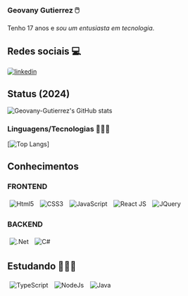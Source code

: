 ### Geovany Gutierrez 🖱️

Tenho 17 anos e *sou um entusiasta em tecnologia*.

## Redes sociais 💻

<a href="https://www.linkedin.com/in/geovany-g-0a0736269">
  <img style="border-radius: 4px" src="https://img.shields.io/badge/LinkedIn-0A66C2.svg?style=for-the-badge&logo=LinkedIn&logoColor=white" alt="linkedin">
</a>

## Status (2024)

![Geovany-Gutierrez's GitHub stats](https://github-readme-stats.vercel.app/api?username=Geovany-Gutierrez&show_icons=true&theme=dracula)

### Linguagens/Tecnologias 👩🏻‍💻

[![Top Langs](https://github-readme-stats.vercel.app/api/top-langs/?username=Geovany-Gutierrez&layout=donut)]
## Conhecimentos

<div style="display: inline_block">
  <h3>FRONTEND</h3>
  <img align="center" style="margin: 5px" src="https://img.shields.io/badge/HTML5-E34F26?style=for-the-badge&logo=html5&logoColor=black" alt="Html5" />
  <img align="center" style="margin: 5px" src="https://img.shields.io/badge/CSS3-1572B6?style=for-the-badge&logo=css3&logoColor=black" alt="CSS3" />
  <img align="center" style="margin: 5px" src="https://img.shields.io/badge/JavaScript-323330?style=for-the-badge&logo=javascript&logoColor=black" alt="JavaScript" />
  <img align="center" style="margin: 5px" src="https://img.shields.io/badge/React-20232A?style=for-the-badge&logo=react&logoColor=black" alt="React JS" />
  <img align="center" style="margin: 5px" src="https://img.shields.io/badge/jQuery-0769AD?style=for-the-badge&logo=jquery&logoColor=white" alt="JQuery" />
  
  <h3>BACKEND</h3>
  <img align="center" style="margin: 5px" src="https://img.shields.io/badge/.NET-5C2D91?style=for-the-badge&logo=.net&logoColor=black" alt=".Net" />
  <img align="center" style="margin: 5px" src="https://img.shields.io/badge/C%23-239120?style=for-the-badge&logo=c-sharp&logoColor=black" alt="C#" /> 
</div>

## Estudando 👩🏻‍💻

<div style="display: inline_block">
  <img align="center" style="margin: 5px" src="https://img.shields.io/badge/TypeScript-007ACC?style=for-the-badge&logo=typescript&logoColor=black" alt="TypeScript" />
  <img align="center" style="margin: 5px" src="https://img.shields.io/badge/Node.js-43853D?style=for-the-badge&logo=node.js&logoColor=black" alt="NodeJs" />
  <img align="center" style="margin: 5px" src="https://img.shields.io/badge/Java-ED8B00?style=for-the-badge&logo=openjdk&logoColor=black" alt="Java" />
</div>

</div>
